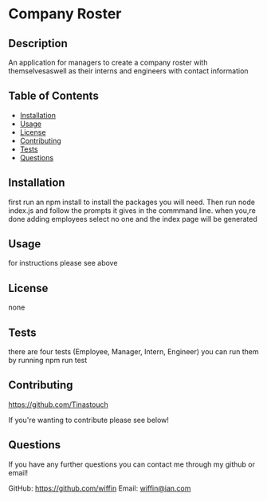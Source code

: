 # Company Roster

## Description

An application for managers to create a company roster with themselvesaswell as their interns and engineers with contact information

## Table of Contents

* [Installation](#installation)
* [Usage](#usage)
* [License](#license)
* [Contributing](#contributing)
* [Tests](#tests)
* [Questions](#questions)

## Installation

first run an npm install to install the packages you will need. Then run node index.js and follow the prompts it gives in the commmand line. when you,re done adding employees select no one and the index page will be generated

## Usage

for instructions please see above

## License

none

## Tests

there are four tests (Employee, Manager, Intern, Engineer) you can run them by running npm run test

## Contributing

https://github.com/Tinastouch

If you're wanting to contribute please see below!

## Questions

If you have any further questions you can contact me through my github or email!

GitHub:  https://github.com/wiffin
Email:   wiffin@ian.com